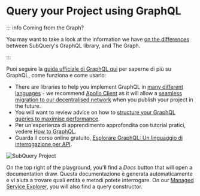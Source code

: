 # Query your Project using GraphQL

::: info Coming from the Graph?

You may want to take a look at the information we have [on the differences](../build/graph-migration.md#graphql-query-differences) between SubQuery's GraphQL library, and The Graph.

:::

Puoi seguire la [guida ufficiale di GraphQL qui](https://graphql.org/learn/) per saperne di più su GraphQL, come funziona e come usarlo:

- There are libraries to help you implement GraphQL in [many different languages](https://graphql.org/code/) - we recommend [Apollo Client](https://www.apollographql.com/docs/react/) as it will allow a [seamless migration to our decentralised network](../subquery_network/publish.md#changes-to-your-dapp) when you publish your project in the future.
- You will want to review advice on how to [structure your GraphQL queries to maximise performance](../build/optimisation.md#query-performance-advice).
- Per un'esperienza di apprendimento approfondita con tutorial pratici, vedere [How to GraphQL](https://www.howtographql.com/).
- Guarda il corso online gratuito, [Esplorare GraphQL: Un linguaggio di interrogazione per API](https://www.edx.org/course/exploring-graphql-a-query-language-for-apis).

![SubQuery Project](/assets/img/query.png)

On the top right of the playground, you'll find a _Docs_ button that will open a documentation draw. Questa documentazione è generata automaticamente e vi aiuta a trovare quali entità e metodi potete interrogare. On our [Managed Service Explorer](https://explorer.subquery.network/), you will also find a query constructor.
